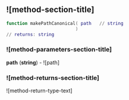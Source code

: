 ## ![method-section-title]


```lua
function makePathCanonical( path   // string
                          )
// returns: string
```


### ![method-parameters-section-title]

**path** (**string**) - ![path]

### ![method-returns-section-title]

![method-return-type-text]

